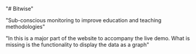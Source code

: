 "# Bitwise"

"Sub-conscious monitoring to improve education and teaching methodologies" 

"In this is a major part of the website to accompany the live demo. What is missing is the functionality to display the data as a graph"
